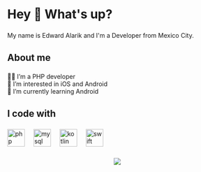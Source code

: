 <h1 align="left">Hey 👋 What's up?</h1>

###

<p align="left">My name is Edward Alarik and I'm a Developer from Mexico City.</p>

###

<h2 align="left">About me</h2>

###

<p align="left">🧑‍💻 I’m a PHP developer<br>👀 I’m interested in iOS and Android<br>🌱 I’m currently learning Android</p>

###

<h2 align="left">I code with</h2>

###

<div align="left">
  <img src="https://cdn.jsdelivr.net/gh/devicons/devicon/icons/php/php-original.svg" height="40" alt="php logo"  />
  <img width="12" />
  <img src="https://cdn.jsdelivr.net/gh/devicons/devicon/icons/mysql/mysql-original.svg" height="40" alt="mysql logo"  />
  <img width="12" />
  <img src="https://cdn.jsdelivr.net/gh/devicons/devicon/icons/kotlin/kotlin-original.svg" height="40" alt="kotlin logo"  />
  <img width="12" />
  <img src="https://cdn.jsdelivr.net/gh/devicons/devicon/icons/swift/swift-original.svg" height="40" alt="swift logo"  />
</div>

###

<div align="center">
  <img src="https://profile-counter.glitch.me/EdwardAlarik/count.svg?"  />
</div>

<!---
- 👋 Hola, soy Edward Alarik.
- 🧑‍💻 Soy desarrollador PHP
- 👀 Estoy interesado en iOS y Android
- 🌱 Actualmente estoy aprendiendo Android
- 📫 Cómo comunicarse conmigo por correo electrónico

- 👋 Hi, I’m Edward Alarik
- 🧑‍💻 I’m a PHP developer
- 👀 I’m interested in iOS and Android
- 🌱 I’m currently learning Android
- 📫 How to reach me for mail

EdwardPerezMC/EdwardPerezMC is a ✨ special ✨ repository because its `README.md` (this file) appears on your GitHub profile.
You can click the Preview link to take a look at your changes.


--->
